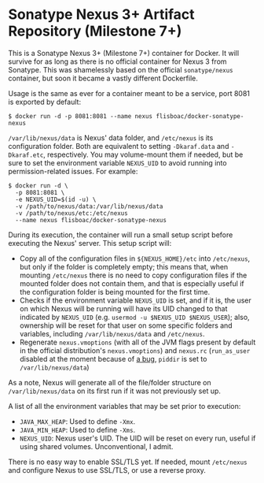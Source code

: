 # Sonatype Nexus 3+ Artifact Repository (Milestone 7+)

This is a Sonatype Nexus 3+ (Milestone 7+) container for Docker. It will survive for as long as there is no official container for Nexus 3 from Sonatype. This was shamelessly based on the official `sonatype/nexus` container, but soon it became a vastly different Dockerfile.

Usage is the same as ever for a container meant to be a service, port 8081 is exported by default:

```
$ docker run -d -p 8081:8081 --name nexus flisboac/docker-sonatype-nexus
```

`/var/lib/nexus/data` is Nexus' data folder, and `/etc/nexus` is its configuration folder. Both are equivalent to setting `-Dkaraf.data` and `-Dkaraf.etc`, respectively. You may volume-mount them if needed, but be sure to set the environment variable `NEXUS_UID` to avoid running into permission-related issues. For example:


```
$ docker run -d \
  -p 8081:8081 \
  -e NEXUS_UID=$(id -u) \
  -v /path/to/nexus/data:/var/lib/nexus/data
  -v /path/to/nexus/etc:/etc/nexus
  --name nexus flisboac/docker-sonatype-nexus
```

During its execution, the container will run a small setup script before executing the Nexus' server. This setup script will:

- Copy all of the configuration files in `${NEXUS_HOME}/etc` into `/etc/nexus`, but only if the folder is completely empty; this means that, when mounting `/etc/nexus` there is no need to copy configuration files if the mounted folder does not contain them, and that is especially useful if the configuration folder is being mounted for the first time.
- Checks if the environment variable `NEXUS_UID` is set, and if it is, the user on which Nexus will be running will have its UID changed to that indicated by `NEXUS_UID` (e.g. `usermod -u $NEXUS_UID $NEXUS_USER`); also, ownership will be reset for that user on some specific folders and variables, including 
`/var/lib/nexus/data` and `/etc/nexus`.
- Regenerate `nexus.vmoptions` (with all of the JVM flags present by default in the official distribution's `nexus.vmoptions`) and `nexus.rc` (`run_as_user` disabled at the moment because of [a bug](https://issues.sonatype.org/browse/NEXUS-9437), `piddir` is set to `/var/lib/nexus/data`)

As a note, Nexus will generate all of the file/folder structure on `/var/lib/nexus/data` on its first run if it was not previously set up.

A list of all the environment variables that may be set prior to execution:

- `JAVA_MAX_HEAP`: Used to define `-Xmx`.
- `JAVA_MIN_HEAP`: Used to define `-Xms`.
- `NEXUS_UID`: Nexus user's UID. The UID will be reset on every run, useful if using shared volumes. Unconventional, I admit.

There is no easy way to enable SSL/TLS yet. If needed, mount `/etc/nexus` and configure Nexus to use SSL/TLS, or use a reverse proxy.
